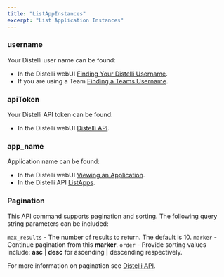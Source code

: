 ```yaml
---
title: "ListAppInstances"
excerpt: "List Application Instances"
---
```

### username

Your Distelli user name can be found:
* In the Distelli webUI [Finding Your Distelli Username](doc:finding-your-distelli-username).
* If you are using a Team [Finding a Teams Username](doc:finding-a-teams-distelli-username).

### apiToken

Your Distelli API token can be found:
* In the Distelli webUI [Distelli API](doc:distelli-api).

### app_name

Application name can be found:
* In the Distelli webUI [Viewing an Application](doc:viewing-an-application).
* In the Distelli API [ListApps](doc:listapps).

### Pagination

This API command supports pagination and sorting. The following query string parameters can be included:

`max_results` - The number of results to return. The default is 10.
`marker` - Continue pagination from this **marker**.
`order` - Provide sorting values include: **asc** | **desc** for ascending | descending respectively.

For more information on pagination see [Distelli API](doc:distelli-api#pagination).